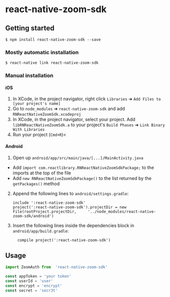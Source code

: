 
# react-native-zoom-sdk

## Getting started

`$ npm install react-native-zoom-sdk --save`

### Mostly automatic installation

`$ react-native link react-native-zoom-sdk`

### Manual installation


#### iOS

1. In XCode, in the project navigator, right click `Libraries` ➜ `Add Files to [your project's name]`
2. Go to `node_modules` ➜ `react-native-zoom-sdk` and add `RNReactNativeZoomSdk.xcodeproj`
3. In XCode, in the project navigator, select your project. Add `libRNReactNativeZoomSdk.a` to your project's `Build Phases` ➜ `Link Binary With Libraries`
4. Run your project (`Cmd+R`)<

#### Android

1. Open up `android/app/src/main/java/[...]/MainActivity.java`
  - Add `import com.reactlibrary.RNReactNativeZoomSdkPackage;` to the imports at the top of the file
  - Add `new RNReactNativeZoomSdkPackage()` to the list returned by the `getPackages()` method
2. Append the following lines to `android/settings.gradle`:
  	```
  	include ':react-native-zoom-sdk'
  	project(':react-native-zoom-sdk').projectDir = new File(rootProject.projectDir, 	'../node_modules/react-native-zoom-sdk/android')
  	```
3. Insert the following lines inside the dependencies block in `android/app/build.gradle`:
  	```
      compile project(':react-native-zoom-sdk')
  	```


## Usage
```javascript
import ZoomAuth from  'react-native-zoom-sdk'

const appToken = 'your token'
const userId = 'user'
const encrypt = 'encrypt'
const secret = 'secr3t'

```  